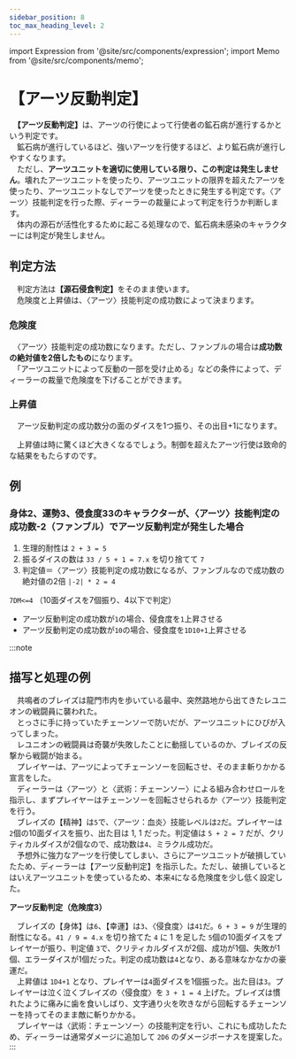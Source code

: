 ```yaml
---
sidebar_position: 8
toc_max_heading_level: 2
---
```


import Expression from '@site/src/components/expression';
import Memo from '@site/src/components/memo';

# 【アーツ反動判定】

　<b>【アーツ反動判定】</b>は、アーツの行使によって行使者の鉱石病が進行するかという判定です。  
　鉱石病が進行しているほど、強いアーツを行使するほど、より鉱石病が進行しやすくなります。  
　ただし、<b>アーツユニットを適切に使用している限り、この判定は発生しません</b>。壊れたアーツユニットを使ったり、アーツユニットの限界を超えたアーツを使ったり、アーツユニットなしでアーツを使ったときに発生する判定です。〈アーツ〉技能判定を行った際、ディーラーの裁量によって判定を行うか判断します。  
　体内の源石が活性化するために起こる処理なので、鉱石病未感染のキャラクターには判定が発生しません。

## 判定方法

　判定方法は<b>【源石侵食判定】</b>をそのまま使います。  
　危険度と上昇値は、〈アーツ〉技能判定の成功数によって決まります。

### 危険度

　〈アーツ〉技能判定の成功数になります。ただし、ファンブルの場合は<b>成功数の絶対値を2倍したもの</b>になります。  
　「アーツユニットによって反動の一部を受け止める」などの条件によって、ディーラーの裁量で危険度を下げることができます。

### 上昇値

　アーツ反動判定の成功数分の面のダイスを1つ振り、その出目+1になります。

<Memo>
　上昇値は時に驚くほど大きくなるでしょう。制御を超えたアーツ行使は致命的な結果をもたらすのです。
</Memo>

## 例

### 身体2、運勢3、侵食度33のキャラクターが、〈アーツ〉技能判定の成功数-2（ファンブル）でアーツ反動判定が発生した場合

1. 生理的耐性は `2 + 3 = 5`
2. 振るダイスの数は `33 / 5 + 1 = 7.x` を切り捨てて `7`
3. 判定値＝〈アーツ〉技能判定の成功数になるが、ファンブルなので成功数の絶対値の2倍 `|-2| * 2 = 4`

`7DM<=4` （10面ダイスを7個振り、4以下で判定）

- アーツ反動判定の成功数が`1`の場合、侵食度を`1`上昇させる
- アーツ反動判定の成功数が`10`の場合、侵食度を`1D10+1`上昇させる

:::note
## 描写と処理の例

　共鳴者のブレイズは龍門市内を歩いている最中、突然路地から出てきたレユニオンの戦闘員に襲われた。  
　とっさに手に持っていたチェーンソーで防いだが、アーツユニットにひびが入ってしまった。  
　レユニオンの戦闘員は奇襲が失敗したことに動揺しているのか、ブレイズの反撃から戦闘が始まる。  
　プレイヤーは、アーツによってチェーンソーを回転させ、そのまま斬りかかる宣言をした。  
　ディーラーは〈アーツ〉と〈武術：チェーンソー〉による組み合わせロールを指示し、まずプレイヤーはチェーンソーを回転させられるか〈アーツ〉技能判定を行う。  
　ブレイズの【精神】は`5`で、〈アーツ：血炎〉技能レベルは`2`だ。プレイヤーは `2`個の10面ダイスを振り、出た目は 1, 1 だった。判定値は `5 + 2 = 7` だが、クリティカルダイスが2個なので、成功数は`4`、ミラクル成功だ。  
　予想外に強力なアーツを行使してしまい、さらにアーツユニットが破損していたため、ディーラーは【アーツ反動判定】を指示した。ただし、破損しているとはいえアーツユニットを使っているため、本来`4`になる危険度を少し低く設定した。

**アーツ反動判定（危険度3）**

　ブレイズの【身体】は`6`、【幸運】は`3`、〈侵食度〉は`41`だ。`6 + 3 = 9` が生理的耐性になる。`41 / 9 = 4.x` を切り捨てた `4` に 1 を足した `5`個の10面ダイスをプレイヤーが振り、判定値 `3`で、クリティカルダイスが2個、成功が1個、失敗が1個、エラーダイスが1個だった。判定の成功数は`4`となり、ある意味なかなかの豪運だ。  
　上昇値は `1D4+1` となり、プレイヤーは`4`面ダイスを1個振った。出た目は`3`。プレイヤーは泣く泣くブレイズの〈侵食度〉を `3 + 1 = 4` 上げた。ブレイズは慣れたように痛みに歯を食いしばり、文字通り火を吹きながら回転するチェーンソーを持ってそのまま敵に斬りかかる。  
　プレイヤーは〈武術：チェーンソー〉の技能判定を行い、これにも成功したため、ディーラーは通常ダメージに追加して `2D6` のダメージボーナスを提案した。
:::
